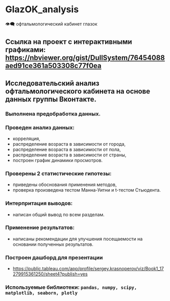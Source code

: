 # GlazOK_analysis
:eye_speech_bubble: офтальмологический кабинет глазок
## Ссылка на проект с интерактивными графиками: https://nbviewer.org/gist/DullSystem/76454088aed91ce361a503308c77f0ea
## Исследовательский анализ офтальмологического кабинета на основе данных группы Вконтакте.
### Выполнена предобработка данных.
### Проведен анализ данных:
- корреляция,
- распределение возраста в зависимости от города,
- распределение возраста в зависимости от пола,
- распределение возраста в зависимости от страны,
- построен график динамики просмотров.
### Проверены 2 статистические гипотезы:
- приведены обоснования применения методов,
- проверка произведена тестом Манна-Уитни и t-тестом Стьюдента.
### Интерпритация выводов:
- написан общий вывод по всем разделам.
### Применение результатов:
- написаны рекомендации для улучшения посещаемости на основании полученных результатов.
### Построен дашборд для презентации
- https://public.tableau.com/app/profile/sergey.krasnoperov/viz/Book1_17279915361250/sheet4?publish=yes
### Используемые библиотеки: `pandas, numpy, scipy, matplotlib, seaborn, plotly`
